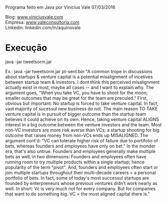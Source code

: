 Programa feito em Java por Vinicius Vale 07/03/2016

Blog: www.viniciusvale.com <br/> 
Empresa: www.valeconsultoria.com <br />
Linkedin: linkedin.com/in/aquinovale

# Execução
java -jar tweetsorm.jar <SentenceDetector> <Mensagem>

Ex.: java -jar tweetsorm.jar pt-sent.bin "A common trope in discussions about startups & venture capital is a potential misalignment of incetives between startup team & investors. I dont think this perceived misalignment actually exist in most, maybe all cases -- and I want to explain why. The argument goes, \"When you take VC, you have to shoot for the moon; smaller outcomes that may be great for the team are preculed.\" First, obvious but important: No startup is forced to take venture capital. In fact, vast majority of sucessul new business do not. The main reason TO TAKE venture capital is in pursuit of bigger outcome than the startup team believes it could achieve on its own. Hence, taking venture capital ALIGNS interest in a big outcome between the venture investors and the team. Most non-VC investors are more risk averse than VCs; a startup shooting for big outcome that raises money from non-VCs ends up MISALIGNED. The argument cont'd: \"VC can tolerate higher risk of failure due to portifolio of bets, whereas founders and employees have only on bet.\" In the monder era, that's also untrue. Founders and employees generally make multiple bets as well, in two dimensons: Founders and employees often have running room to try multiple products within a single startup; hence popularity of the term \"pivot\". And, founders and employees often start or join multiple startups throughout their multi-decade careers = a personal portfolio of bets. In fact, some of today's most successul startups are founded by enterpreneurs whose previous ventures didn't work nearly as well. In short: Vc is very much not for every company. But for companies that want to do something big. VC = the most aligned capital there is."

